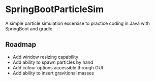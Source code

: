 # SpringBootParticleSim

A simple particle simulation excersise to practice coding in Java with SpringBoot and gradle.

## Roadmap

* Add window resizing capability
* Add ability to spawn particles by hand
* Add colour options accessible through GUI
* Add ability to insert gravitional masses
